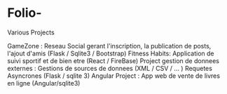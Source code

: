 # Folio-
Various Projects

GameZone : Reseau Social gerant l'inscription, la publication de posts, l'ajout d'amis (Flask / Sqlite3 / Bootstrap)
Fitness Habits: Application de suivi sportif et de bien etre (React / FireBase)
Project gestion de donnees externes : Gestions de sources de donnees (XML / CSV / ... ) Requetes Asyncrones (Flask / sqlite 3)
Angular Project : App web de vente de livres en ligne (Angular/sqlite3)
